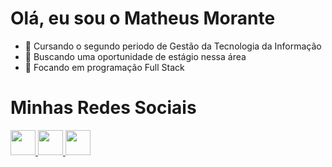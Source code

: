 ###

<h1>Olá, eu sou o Matheus Morante</h1>
<ul>
  <li>📗 Cursando o segundo periodo de Gestão da Tecnologia da Informação</li>
  <li>🔎 Buscando uma oportunidade de estágio nessa área</li>
  <li>🎯 Focando em programação Full Stack</li>
</ul>
</ul>
<div>
  <h1>Minhas Redes Sociais</h1>
  <a href="https://github.com/matheusmorante" >
    <img src="https://img.icons8.com/color/344/linkedin-circled--v1.png" style="height:40px">
  </a>
  <a href="discordapp.com/users/MatheusMorante#7378">
    <img src="https://img.icons8.com/fluency/344/discord-logo.png" style="height:40px">
  </a>
  <a href="https://api.whatsapp.com/send?phone=5541997493547">
    <img src="https://img.icons8.com/color/344/whatsapp--v1.png" style="height:40px">
  </a>
</div>

